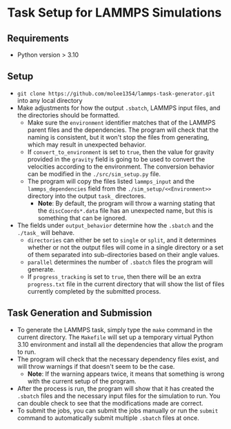 # Task Setup for LAMMPS Simulations

## Requirements

- Python version > 3.10

## Setup

- `git clone https://github.com/molee1354/lammps-task-generator.git` into any local directory
- Make adjustments for how the output `.sbatch`, LAMMPS input files, and the directories should be formatted.
  - Make sure the `environment` identifier matches that of the LAMMPS parent files and the dependencies. The program will check that the naming is consistent, but it won't stop the files from generating, which may result in unexpected behavior.
  - If `convert_to_environment` is set to `true`, then the value for gravity provided in the `gravity` field is going to be used to convert the velocities according to the environment. The conversion behavior can be modified in the `./src/sim_setup.py` file.
  - The program will copy the files listed `lammps_input` and the `lammps_dependencies` field from the `./sim_setup/<<Environment>>` directory into the output `task_` directores.
    - **Note**: By default, the program will throw a warning stating that the `discCoords*.data` file has an unexpected name, but this is something that can be ignored.
- The fields under `output_behavior` determine how the `.sbatch` and the `./task_` will behave.
  - `directories` can either be set to `single` or `split`, and it determines whether or not the output files will come in a single directory or a set of them separated into sub-directories based on their angle values.
  - `parallel` determines the number of `.sbatch` files the program will generate.
  - If `progress_tracking` is set to `true`, then there will be an extra `progress.txt` file in the current directory that will show the list of files currently completed by the submitted process.

## Task Generation and Submission

- To generate the LAMMPS task, simply type the `make` command in the current directory. The `Makefile` will set up a temporary virtual Python 3.10 environment and install all the dependencies that allow the program to run.
- The program will check that the necessary dependency files exist, and will throw warnings if that doesn't seem to be the case.
  - **Note**: If the warning appears twice, it means that something is wrong with the current setup of the program.
- After the process is run, the program will show that it has created the `.sbatch` files and the necessary input files for the simulation to run. You can double check to see that the modifications made are correct.
- To submit the jobs, you can submit the jobs manually or run the `submit` command to automatically submit multiple `.sbatch` files at once.

